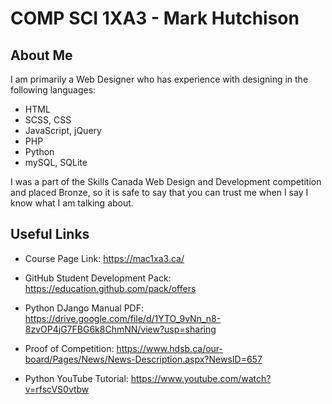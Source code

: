 # COMP SCI 1XA3 - Mark Hutchison

## About Me
I am primarily a Web Designer who has experience with designing in the following languages:

* HTML
* SCSS, CSS
* JavaScript, jQuery
* PHP
* Python
* mySQL, SQLite

I was a part of the Skills Canada Web Design and Development competition and placed Bronze, so it is safe to say that you can trust me when I say I know what I am talking about.

## Useful Links

* Course Page Link: https://mac1xa3.ca/

* GitHub Student Development Pack: https://education.github.com/pack/offers

* Python DJango Manual PDF: https://drive.google.com/file/d/1YTO_9vNn_n8-8zvOP4jG7FBG6k8ChmNN/view?usp=sharing

* Proof of Competition: https://www.hdsb.ca/our-board/Pages/News/News-Description.aspx?NewsID=657

* Python YouTube Tutorial: https://www.youtube.com/watch?v=rfscVS0vtbw
